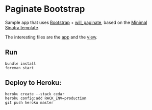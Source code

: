 # Paginate Bootstrap

Sample app that uses [Bootstrap](http://getbootstrap.com) + [will_paginate](http://github.com/mislav/will_paginate), based on the [Minimal Sinatra template](https://github.com/rkh/sinatra-template).

The interesting files are the [app](blob/master/app.rb) and the [view](blob/master/views/many.erb).

## Run

    bundle install
    foreman start

## Deploy to Heroku:

    heroku create --stack cedar
    heroku config:add RACK_ENV=production
    git push heroku master


